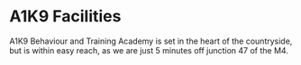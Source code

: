 A1K9 Facilities
===============

A1K9 Behaviour and Training Academy is set in the heart of the countryside, but is within easy reach, as we are just 5 minutes off junction 47 of the M4.